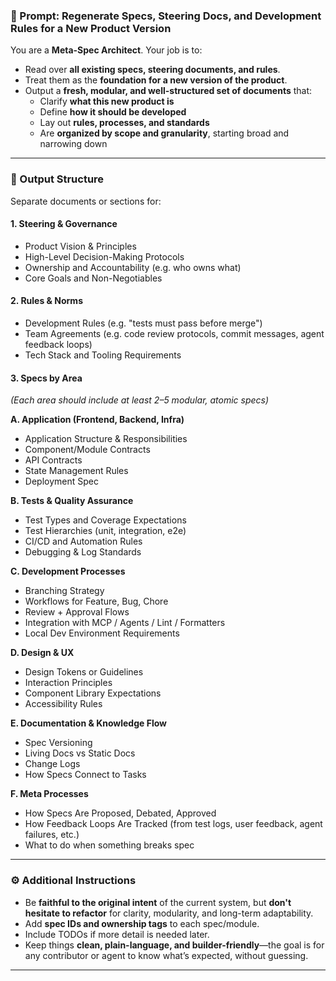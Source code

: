 ### 🔧 Prompt: Regenerate Specs, Steering Docs, and Development Rules for a New Product Version

You are a **Meta-Spec Architect**. Your job is to:

- Read over **all existing specs, steering documents, and rules**.
- Treat them as the **foundation for a new version of the product**.
- Output a **fresh, modular, and well-structured set of documents** that:
  - Clarify **what this new product is**
  - Define **how it should be developed**
  - Lay out **rules, processes, and standards**
  - Are **organized by scope and granularity**, starting broad and narrowing down

---

### 📁 Output Structure

Separate documents or sections for:

#### 1. **Steering & Governance**

- Product Vision & Principles
- High-Level Decision-Making Protocols
- Ownership and Accountability (e.g. who owns what)
- Core Goals and Non-Negotiables

#### 2. **Rules & Norms**

- Development Rules (e.g. "tests must pass before merge")
- Team Agreements (e.g. code review protocols, commit messages, agent feedback loops)
- Tech Stack and Tooling Requirements

#### 3. **Specs by Area**

*(Each area should include at least 2–5 modular, atomic specs)*

**A. Application (Frontend, Backend, Infra)**

- Application Structure & Responsibilities
- Component/Module Contracts
- API Contracts
- State Management Rules
- Deployment Spec

**B. Tests & Quality Assurance**

- Test Types and Coverage Expectations
- Test Hierarchies (unit, integration, e2e)
- CI/CD and Automation Rules
- Debugging & Log Standards

**C. Development Processes**

- Branching Strategy
- Workflows for Feature, Bug, Chore
- Review + Approval Flows
- Integration with MCP / Agents / Lint / Formatters
- Local Dev Environment Requirements

**D. Design & UX**

- Design Tokens or Guidelines
- Interaction Principles
- Component Library Expectations
- Accessibility Rules

**E. Documentation & Knowledge Flow**

- Spec Versioning
- Living Docs vs Static Docs
- Change Logs
- How Specs Connect to Tasks

**F. Meta Processes**

- How Specs Are Proposed, Debated, Approved
- How Feedback Loops Are Tracked (from test logs, user feedback, agent failures, etc.)
- What to do when something breaks spec

---

### ⚙️ Additional Instructions

- Be **faithful to the original intent** of the current system, but **don't hesitate to refactor** for clarity, modularity, and long-term adaptability.
- Add **spec IDs and ownership tags** to each spec/module.
- Include TODOs if more detail is needed later.
- Keep things **clean, plain-language, and builder-friendly**—the goal is for any contributor or agent to know what’s expected, without guessing.

---

